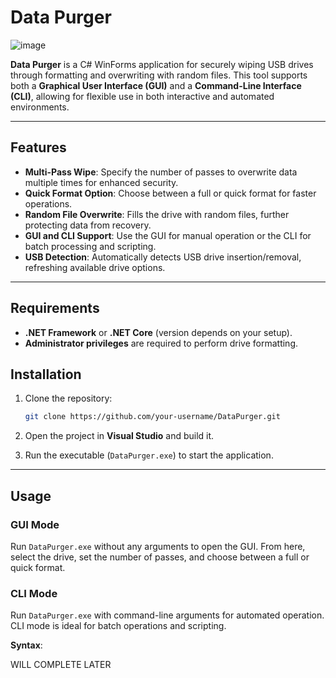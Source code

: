# Data Purger
![image](https://github.com/user-attachments/assets/00010da2-5a0c-4122-8e84-5714a2e0cdb1)

**Data Purger** is a C# WinForms application for securely wiping USB drives through formatting and overwriting with random files. This tool supports both a **Graphical User Interface (GUI)** and a **Command-Line Interface (CLI)**, allowing for flexible use in both interactive and automated environments.

---

## Features

- **Multi-Pass Wipe**: Specify the number of passes to overwrite data multiple times for enhanced security.
- **Quick Format Option**: Choose between a full or quick format for faster operations.
- **Random File Overwrite**: Fills the drive with random files, further protecting data from recovery.
- **GUI and CLI Support**: Use the GUI for manual operation or the CLI for batch processing and scripting.
- **USB Detection**: Automatically detects USB drive insertion/removal, refreshing available drive options.

---

## Requirements

- **.NET Framework** or **.NET Core** (version depends on your setup).
- **Administrator privileges** are required to perform drive formatting.

## Installation

1. Clone the repository:
    ```bash
    git clone https://github.com/your-username/DataPurger.git
    ```

2. Open the project in **Visual Studio** and build it.

3. Run the executable (`DataPurger.exe`) to start the application.

---

## Usage

### GUI Mode

Run `DataPurger.exe` without any arguments to open the GUI. From here, select the drive, set the number of passes, and choose between a full or quick format.

### CLI Mode

Run `DataPurger.exe` with command-line arguments for automated operation. CLI mode is ideal for batch operations and scripting.

**Syntax**:

WILL COMPLETE LATER

